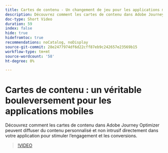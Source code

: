 ```yaml
---
title: Cartes de contenu - Un changement de jeu pour les applications mobiles
description: Découvrez comment les cartes de contenu dans Adobe Journey Optimizer peuvent diffuser du contenu personnalisé et non intrusif directement dans votre application pour stimuler l’engagement et les conversions.
doc-type: Short Video
duration: 59
index: false
hide: true
hidefromtoc: true
recommendations: noCatalog, noDisplay
source-git-commit: 28e2477974df6d22cff87eb9c242657e23569b15
workflow-type: tm+mt
source-wordcount: '58'
ht-degree: 0%

---
```



# Cartes de contenu : un véritable bouleversement pour les applications mobiles

Découvrez comment les cartes de contenu dans Adobe Journey Optimizer peuvent diffuser du contenu personnalisé et non intrusif directement dans votre application pour stimuler l’engagement et les conversions.

<!-- 62_S603_3442534_58_content-cards-a-gamechanger-for-mobile-apps -->
>[!VIDEO](https://video.tv.adobe.com/v/3460084/?learn=on&enablevpops=true&captions=fre_fr)
